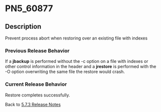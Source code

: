 # PN5_60877

<PageHeader />

## Description

Prevent process abort when restoring over an existing file with indexes

### Previous Release Behavior

If a **jbackup** is performed without the -c option on a file with indexes or other control information in the header and a **jrestore** is performed with the -O option overwriting the same file the restore would crash.

### Current Release Behavior

Restore completes successfully.

Back to [5.7.3 Release Notes](./../README.md)

